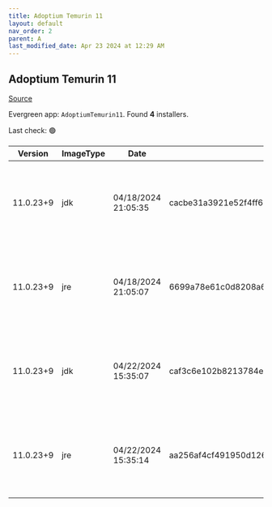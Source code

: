 ```yaml
---
title: Adoptium Temurin 11
layout: default
nav_order: 2
parent: A
last_modified_date: Apr 23 2024 at 12:29 AM
---
```


## Adoptium Temurin 11

[Source](https://adoptium.net/)

Evergreen app: `AdoptiumTemurin11`. Found **4** installers.

Last check: 🟢

| Version   | ImageType | Date                | Checksum                                                         | Size      | Architecture | Type | URI                                                                                                                                                                                                                                                                          |
| --------- | --------- | ------------------- | ---------------------------------------------------------------- | --------- | ------------ | ---- | ---------------------------------------------------------------------------------------------------------------------------------------------------------------------------------------------------------------------------------------------------------------------------- |
| 11.0.23+9 | jdk       | 04/18/2024 21:05:35 | cacbe31a3921e52f4ff6d031d6f37d8a7c58f20a136fccf1754565f8aa403ed8 | 175407104 | x64          | msi  | [https://github.com/adoptium/temurin11-binaries/releases/download/jdk-11.0.23%2B9/OpenJDK11U-jdk_x64_windows_hotspot_11.0.23_9.msi](https://github.com/adoptium/temurin11-binaries/releases/download/jdk-11.0.23%2B9/OpenJDK11U-jdk_x64_windows_hotspot_11.0.23_9.msi)       |
| 11.0.23+9 | jre       | 04/18/2024 21:05:07 | 6699a78e61c0d8208a6d43a3b4590fbabf77bb1c1b8b30d8140e62804fa286cb | 31502336  | x64          | msi  | [https://github.com/adoptium/temurin11-binaries/releases/download/jdk-11.0.23%2B9/OpenJDK11U-jre_x64_windows_hotspot_11.0.23_9.msi](https://github.com/adoptium/temurin11-binaries/releases/download/jdk-11.0.23%2B9/OpenJDK11U-jre_x64_windows_hotspot_11.0.23_9.msi)       |
| 11.0.23+9 | jdk       | 04/22/2024 15:35:07 | caf3c6e102b8213784eb4e6fdcb50967fde3e3018e8aa171f97a8854ec4fc49e | 157294592 | x86          | msi  | [https://github.com/adoptium/temurin11-binaries/releases/download/jdk-11.0.23%2B9/OpenJDK11U-jdk_x86-32_windows_hotspot_11.0.23_9.msi](https://github.com/adoptium/temurin11-binaries/releases/download/jdk-11.0.23%2B9/OpenJDK11U-jdk_x86-32_windows_hotspot_11.0.23_9.msi) |
| 11.0.23+9 | jre       | 04/22/2024 15:35:14 | aa256af4cf491950d126374182322b617156719a7627f5b46f411ab90bf01377 | 27480064  | x86          | msi  | [https://github.com/adoptium/temurin11-binaries/releases/download/jdk-11.0.23%2B9/OpenJDK11U-jre_x86-32_windows_hotspot_11.0.23_9.msi](https://github.com/adoptium/temurin11-binaries/releases/download/jdk-11.0.23%2B9/OpenJDK11U-jre_x86-32_windows_hotspot_11.0.23_9.msi) |
